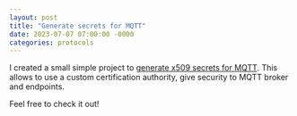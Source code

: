 ```yaml
---
layout: post
title: "Generate secrets for MQTT"
date: 2023-07-07 07:00:00 -0000
categories: protocols
---
```

I created a small simple project to [generate x509 secrets for MQTT](https://github.com/grzegorz-grzeda/generate-x509-mqtt-secrets). This allows to use a custom certification authority, give security to MQTT broker and endpoints.

Feel free to check it out!